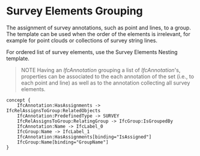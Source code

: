 Survey Elements Grouping
========================

The assignment of survey annotations, such as point and lines, to a group. The template can be used when the order of the elements is irrelevant, for example for point clouds or collections of survey string lines.

For ordered list of survey elements, use the Survey Elements Nesting template.

> NOTE  Having an _IfcAnnotation_ grouping a list of _IfcAnnotation_'s, properties can be associated to the each annotation of the set (i.e., to each point and line) as well as to the annotation collecting all survey elements.

```
concept {
    IfcAnnotation:HasAssignments -> IfcRelAssignsToGroup:RelatedObjects
    IfcAnnotation:PredefinedType -> SURVEY
    IfcRelAssignsToGroup:RelatingGroup -> IfcGroup:IsGroupedBy
    IfcAnnotation:Name -> IfcLabel_0
    IfcGroup:Name -> IfcLabel_1
    IfcAnnotation:HasAssignments[binding="IsAssigned"]
    IfcGroup:Name[binding="GroupName"]
}
```